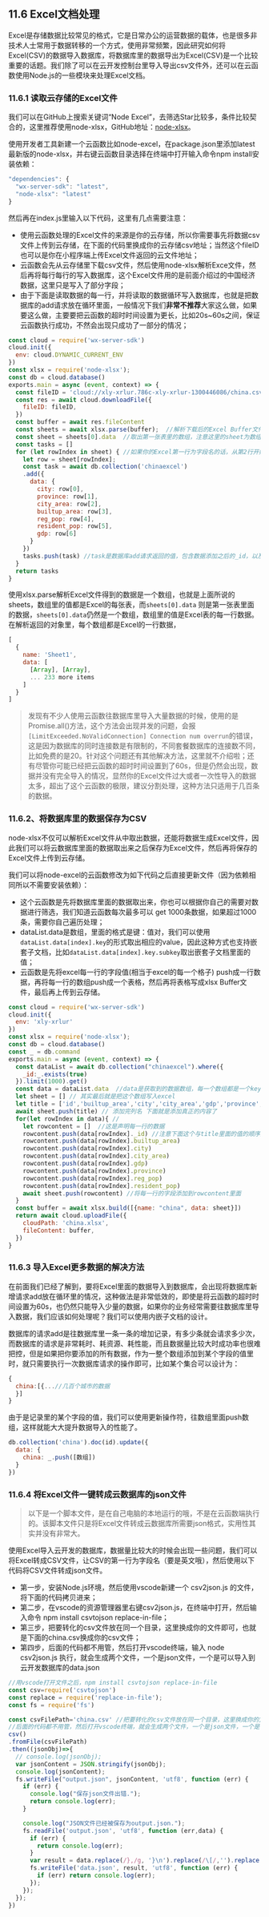 ## 11.6 Excel文档处理
Excel是存储数据比较常见的格式，它是日常办公的运营数据的载体，也是很多非技术人士常用于数据转移的一个方式，使用非常频繁，因此研究如何将Excel(CSV)的数据导入数据库，将数据库里的数据导出为Excel(CSV)是一个比较重要的话题。我们除了可以在云开发控制台里导入导出csv文件外，还可以在云函数使用Node.js的一些模块来处理Excel文档。

### 11.6.1 读取云存储的Excel文件
我们可以在GitHub上搜索关键词“Node Excel”，去筛选Star比较多，条件比较契合的，这里推荐使用node-xlsx，GitHub地址：[node-xlsx](https://github.com/mgcrea/node-xlsx)。

使用开发者工具新建一个云函数比如node-excel，在package.json里添加latest最新版的node-xlsx，并右键云函数目录选择在终端中打开输入命令npm install安装依赖：
```javascript
"dependencies": {
  "wx-server-sdk": "latest",
  "node-xlsx": "latest"
}
```
然后再在index.js里输入以下代码，这里有几点需要注意：
- 使用云函数处理的Excel文件的来源是你的云存储，所以你需要事先将数据csv文件上传到云存储，在下面的代码里换成你的云存储csv地址；当然这个fileID也可以是你在小程序端上传Excel文件返回的云文件地址；
- 云函数会先从云存储里下载csv文件，然后使用node-xlsx解析Exce文件，然后再将每行每行的写入数据库，这个Excel文件用的是前面介绍过的中国经济数据，这里只是写入了部分字段；
- 由于下面是读取数据的每一行，并将读取的数据循环写入数据库，也就是把数据库的add请求放在循环里面，一般情况下我们**非常不推荐**大家这么做，如果要这么做，主要要把云函数的超时时间设置为更长，比如20s~60s之间，保证云函数执行成功，不然会出现只成功了一部分的情况；

```javascript
const cloud = require('wx-server-sdk')
cloud.init({
  env: cloud.DYNAMIC_CURRENT_ENV
})
const xlsx = require('node-xlsx');
const db = cloud.database()
exports.main = async (event, context) => {
  const fileID = 'cloud://xly-xrlur.786c-xly-xrlur-1300446086/china.csv' //你需要将该csv的地址替换成你的云存储的csv地址
  const res = await cloud.downloadFile({
    fileID: fileID,
  })
  const buffer = await res.fileContent
  const sheets = await xlsx.parse(buffer);  //解析下载后的Excel Buffer文件，sheets是一个对象，而sheets['data']是数组，Excel有多少行数据，这个数组里就有多少个数组；
  const sheet = sheets[0].data  //取出第一张表里的数组，注意这里的sheet为数组
  const tasks = [] 
  for (let rowIndex in sheet) { //如果你的Excel第一行为字段名的话，从第2行开始
    let row = sheet[rowIndex];
    const task = await db.collection('chinaexcel')
    .add({
      data: {
        city: row[0], 
        province: row[1], 
        city_area: row[2], 
        builtup_area: row[3],
        reg_pop: row[4],
        resident_pop: row[5],
        gdp: row[6]
      }
    })
    tasks.push(task) //task是数据库add请求返回的值，包含数据添加之后的_id，以及是否添加成功
  }
  return tasks
}
```
使用xlsx.parse解析Excel文件得到的数据是一个数组，也就是上面所说的sheets，数组里的值都是Excel的每张表，而`sheets[0].data` 则是第一张表里面的数据，`sheets[0].data`仍然是一个数组，数组里的值是Excel表的每一行数据。
在解析返回的对象里，每个数组都是Excel的一行数据，
```javascript
[
  {
    name: 'Sheet1',
    data: [
      [Array], [Array],
      ... 233 more items
    ]
  }
]
```
>发现有不少人使用云函数往数据库里导入大量数据的时候，使用的是Promise.all()方法，这个方法会出现并发的问题，会报`[LimitExceeded.NoValidConnection] Connection num overrun`的错误，这是因为数据库的同时连接数是有限制的，不同套餐数据库的连接数不同，比如免费的是20。针对这个问题还有其他解决方法，这里就不介绍啦；还有尽管你可能已经把云函数的超时时间设置到了60s，但是仍然会出现，数据并没有完全导入的情况，显然你的Excel文件过大或者一次性导入的数据太多，超出了这个云函数的极限，建议分割处理，这种方法只适用于几百条的数据。

### 11.6.2、将数据库里的数据保存为CSV
node-xlsx不仅可以解析Excel文件从中取出数据，还能将数据生成Excel文件，因此我们可以将云数据库里面的数据取出来之后保存为Excel文件，然后再将保存的Excel文件上传到云存储。

我们可以将node-excel的云函数修改为如下代码之后直接更新文件（因为依赖相同所以不需要安装依赖）：
- 这个云函数是先将数据库里面的数据取出来，你也可以根据你自己的需要对数据进行筛选，我们知道云函数每次最多可以 get 1000条数据，如果超过1000条，需要你自己遍历处理；
- dataList.data是数组，里面的格式是键：值对，我们可以使用`dataList.data[index].key`的形式取出相应的value，因此这种方式也支持嵌套子文档，比如`dataList.data[index].key.subkey`取出嵌套子文档里面的值；
- 云函数是先将excel每一行的字段值(相当于excel的每一个格子) push成一行数据，再将每一行的数组push成一个表格，然后再将表格写成xlsx Buffer文件，最后再上传到云存储。

```javascript
const cloud = require('wx-server-sdk')
cloud.init({
  env: 'xly-xrlur'
})
const xlsx = require('node-xlsx');
const db = cloud.database()
const _ = db.command
exports.main = async (event, context) => {
  const dataList = await db.collection("chinaexcel").where({
    _id:_.exists(true)
  }).limit(1000).get()
  const data = dataList.data  //data是获取到的数据数组，每一个数组都是一个key:value的对象
  let sheet = [] // 其实最后就是把这个数组写入excel   
  let title = ['id','builtup_area','city','city_area','gdp','province','reg_pop','resident_pop']//这是第一行
  await sheet.push(title) // 添加完列名 下面就是添加真正的内容了
  for(let rowIndex in data){ //
    let rowcontent = []  //这是声明每一行的数据
    rowcontent.push(data[rowIndex]._id) //注意下面这个与title里面的值的顺序对应
    rowcontent.push(data[rowIndex].builtup_area)
    rowcontent.push(data[rowIndex].city)
    rowcontent.push(data[rowIndex].city_area)
    rowcontent.push(data[rowIndex].gdp)
    rowcontent.push(data[rowIndex].province)
    rowcontent.push(data[rowIndex].reg_pop)
    rowcontent.push(data[rowIndex].resident_pop)
    await sheet.push(rowcontent) //将每一行的字段添加到rowcontent里面
  }
  const buffer = await xlsx.build([{name: "china", data: sheet}])
  return await cloud.uploadFile({
    cloudPath: 'china.xlsx',
    fileContent: buffer,
  })
}
```

### 11.6.3 导入Excel更多数据的解决方法
在前面我们已经了解到，要将Excel里面的数据导入到数据库，会出现将数据库新增请求add放在循环里的情况，这种做法是非常低效的，即使是将云函数的超时时间设置为60s，也仍然只能导入少量的数据，如果你的业务经常需要往数据库里导入数据，我们应该如何处理呢？我们可以使用内嵌子文档的设计。

数据库的请求add是往数据库里一条一条的增加记录，有多少条就会请求多少次，而数据库的请求是非常耗时、耗资源、耗性能，而且数据量比较大时成功率也很难把控，但是如果把你要添加的所有数据，作为一整个数组添加到某个字段的值里时，就只需要执行一次数据库请求的操作即可，比如某个集合可以设计为：
```javascript
{
  china:[{...//几百个城市的数据
  }]
}
```
由于是记录里的某个字段的值，我们可以使用更新操作符，往数组里面push数组，这样就能大大提升数据导入的性能了。
```javascript
db.collection('china').doc(id).update({
  data: {
    china: _.push([数组])
  }
})
```

### 11.6.4 将Excel文件一键转成云数据库的json文件
>以下是一个脚本文件，是在自己电脑的本地运行的哦，不是在云函数端执行的。该脚本文件只是将Excel文件转成云数据库所需要json格式，实用性其实并没有非常大。

使用Excel导入云开发的数据库，数据量比较大的时候会出现一些问题，我们可以将Excel转成CSV文件，让CSV的第一行为字段名（要是英文哦），然后使用以下代码将CSV文件转成json文件。
- 第一步，安装Node.js环境，然后使用vscode新建一个 csv2json.js 的文件，将下面的代码拷贝进来；
- 第二步，在vscode的资源管理器里右键csv2json.js，在终端中打开，然后输入命令 npm install csvtojson replace-in-file；
- 第三步，把要转化的csv文件放在同一个目录，这里换成你的文件即可，也就是下面的china.csv换成你的csv文件；
- 第四步，后面的代码都不用管，然后打开vscode终端，输入 node csv2json.js 执行，就会生成两个文件，一个是json文件，一个是可以导入到云开发数据库的data.json

```javascript
//用vscode打开文件之后，npm install csvtojson replace-in-file
const csv=require('csvtojson')
const replace = require('replace-in-file');
const fs = require('fs')

const csvFilePath='china.csv' //把要转化的csv文件放在同一个目录，这里换成你的文件即可
//后面的代码都不用管，然后打开vscode终端，就会生成两个文件，一个是json文件，一个是可以导入到
csv()
.fromFile(csvFilePath)
.then((jsonObj)=>{
  // console.log(jsonObj);
  var jsonContent = JSON.stringify(jsonObj);
  console.log(jsonContent);   
  fs.writeFile("output.json", jsonContent, 'utf8', function (err) {
    if (err) {
      console.log("保存json文件出错.");
      return console.log(err);
    }

    console.log("JSON文件已经被保存为output.json.");
    fs.readFile('output.json', 'utf8', function (err,data) {
      if (err) {
        return console.log(err);
      }
      var result = data.replace(/},/g, '}\n').replace(/\[/,'').replace(/\]/,'')
      fs.writeFile('data.json', result, 'utf8', function (err) {
        if (err) return console.log(err);
      });
    });
  });
})
```